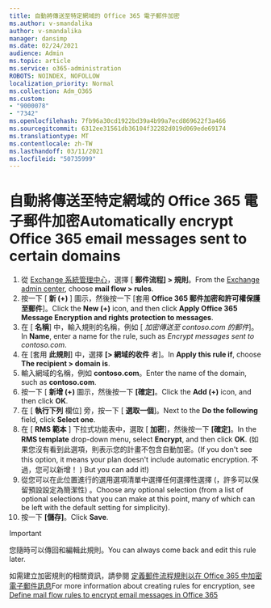 ```yaml
---
title: 自動將傳送至特定網域的 Office 365 電子郵件加密
ms.author: v-smandalika
author: v-smandalika
manager: dansimp
ms.date: 02/24/2021
audience: Admin
ms.topic: article
ms.service: o365-administration
ROBOTS: NOINDEX, NOFOLLOW
localization_priority: Normal
ms.collection: Adm_O365
ms.custom:
- "9000078"
- "7342"
ms.openlocfilehash: 7fb96a30cd1922bd39a4b99a7ecd869622f3a466
ms.sourcegitcommit: 6312ee31561db36104f32282d019d069ede69174
ms.translationtype: MT
ms.contentlocale: zh-TW
ms.lasthandoff: 03/11/2021
ms.locfileid: "50735999"
---
```

# <a name="automatically-encrypt-office-365-email-messages-sent-to-certain-domains"></a><span data-ttu-id="ea608-102">自動將傳送至特定網域的 Office 365 電子郵件加密</span><span class="sxs-lookup"><span data-stu-id="ea608-102">Automatically encrypt Office 365 email messages sent to certain domains</span></span>

1. <span data-ttu-id="ea608-103">從 [Exchange 系統管理中心](https://outlook.office365.com/ecp/)，選擇 [ **郵件流程] > 規則**。</span><span class="sxs-lookup"><span data-stu-id="ea608-103">From the [Exchange admin center](https://outlook.office365.com/ecp/), choose **mail flow > rules**.</span></span> 
2. <span data-ttu-id="ea608-104">按一下 [ **新 (+)** ] 圖示，然後按一下 [套用 **Office 365 郵件加密和許可權保護至郵件**]。</span><span class="sxs-lookup"><span data-stu-id="ea608-104">Click the **New (+)** icon, and then click **Apply Office 365 Message Encryption and rights protection to messages**.</span></span>
3. <span data-ttu-id="ea608-105">在 [ **名稱**] 中，輸入規則的名稱，例如 [ *加密傳送至 contoso.com 的郵件*]。</span><span class="sxs-lookup"><span data-stu-id="ea608-105">In **Name**, enter a name for the rule, such as *Encrypt messages sent to contoso.com*.</span></span>
4. <span data-ttu-id="ea608-106">在 [套用 **此規則**] 中，選擇 **[> 網域的收件** 者]。</span><span class="sxs-lookup"><span data-stu-id="ea608-106">In **Apply this rule if**, choose **The recipient > domain is**.</span></span> 
5. <span data-ttu-id="ea608-107">輸入網域的名稱，例如 **contoso.com**。</span><span class="sxs-lookup"><span data-stu-id="ea608-107">Enter the name of the domain, such as **contoso.com**.</span></span>
6. <span data-ttu-id="ea608-108">按一下 [ **新增 (+)** 圖示，然後按一下 **[確定]**。</span><span class="sxs-lookup"><span data-stu-id="ea608-108">Click the **Add (+)** icon, and then click **OK**.</span></span>
7. <span data-ttu-id="ea608-109">在 [ **執行下列** 欄位] 旁，按一下 [ **選取一個**]。</span><span class="sxs-lookup"><span data-stu-id="ea608-109">Next to the **Do the following** field, click **Select one**.</span></span> 
8. <span data-ttu-id="ea608-110">在 [ **RMS 範本** ] 下拉式功能表中，選取 [ **加密**]，然後按一下 **[確定]**。</span><span class="sxs-lookup"><span data-stu-id="ea608-110">In the **RMS template** drop-down menu, select **Encrypt**, and then click **OK**.</span></span> <span data-ttu-id="ea608-111"> (如果您沒有看到此選項，則表示您的計畫不包含自動加密。</span><span class="sxs-lookup"><span data-stu-id="ea608-111">(If you don't see this option, it means your plan doesn't include automatic encryption.</span></span> <span data-ttu-id="ea608-112">不過，您可以新增！ ) </span><span class="sxs-lookup"><span data-stu-id="ea608-112">But you can add it!)</span></span>
9. <span data-ttu-id="ea608-113">從您可以在此位置進行的選用選項清單中選擇任何選擇性選擇 (，許多可以保留預設設定為簡潔性) 。</span><span class="sxs-lookup"><span data-stu-id="ea608-113">Choose any optional selection (from a list of optional selections that you can make at this point, many of which can be left with the default setting for simplicity).</span></span>
10. <span data-ttu-id="ea608-114">按一下 **[儲存]**。</span><span class="sxs-lookup"><span data-stu-id="ea608-114">Click **Save**.</span></span>

> [!IMPORTANT]
> <span data-ttu-id="ea608-115">您隨時可以傳回和編輯此規則。</span><span class="sxs-lookup"><span data-stu-id="ea608-115">You can always come back and edit this rule later.</span></span>

<span data-ttu-id="ea608-116">如需建立加密規則的相關資訊，請參閱 [定義郵件流程規則以在 Office 365 中加密電子郵件訊息](https://docs.microsoft.com/microsoft-365/compliance/define-mail-flow-rules-to-encrypt-email)</span><span class="sxs-lookup"><span data-stu-id="ea608-116">For more information about creating rules for encryption, see [Define mail flow rules to encrypt email messages in Office 365](https://docs.microsoft.com/microsoft-365/compliance/define-mail-flow-rules-to-encrypt-email)</span></span>